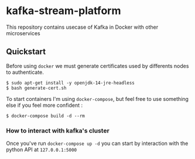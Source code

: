 # kafka-stream-platform
This repository contains usecase of Kafka in Docker with other microservices 

## Quickstart

Before using `docker` we must generate certificates used by differents nodes to authenticate.

```console
$ sudo apt-get install -y openjdk-14-jre-headless
$ bash generate-cert.sh
```

To start containers I'm using `docker-compose`, but feel free to use something else if you feel more confident :

```console
$ docker-compose build -d --rm
```

### How to interact with kafka's cluster

Once you've run `docker-compose up -d` you can start by interaction with the python API at `127.0.0.1:5000`